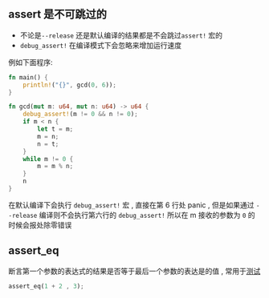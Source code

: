 ## assert 是不可跳过的
- 不论是`--release` 还是默认编译的结果都是不会跳过`assert!` 宏的
- `debug_assert!` 在编译模式下会忽略来增加运行速度

例如下面程序:

```rust
fn main() {
    println!("{}", gcd(0, 6));
}

fn gcd(mut m: u64, mut n: u64) -> u64 {
    debug_assert!(m != 0 && n != 0);
    if m < n {
        let t = m;
        m = n;
        n = t;
    }
    while m != 0 {
        m = m % n;
    }
    n
}
```
在默认编译下会执行 `debug_assert!` 宏 , 直接在第 6 行处 panic , 但是如果通过 `--release` 编译则不会执行第六行的 `debug_assert!` 所以在 m 接收的参数为 `0` 的时候会报处除零错误

## assert_eq

断言第一个参数的表达式的结果是否等于最后一个参数的表达是的值 , 常用于[测试](003-测试.md)

```rust
assert_eq(1 + 2 , 3);
```

```
```